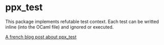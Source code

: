 # ppx_test
This package implements refutable test context. Each test can be writted inline (into the OCaml file) and ignored or executed.

[A french blog post about ppx_test](http://xvw.github.io/post/ppx_test.html)
